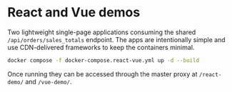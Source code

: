 # React and Vue demos

Two lightweight single-page applications consuming the shared `/api/orders/sales_totals`
endpoint.  The apps are intentionally simple and use CDN-delivered frameworks to keep the
containers minimal.

```bash
docker compose -f docker-compose.react-vue.yml up -d --build
```

Once running they can be accessed through the master proxy at `/react-demo/` and `/vue-demo/`.
